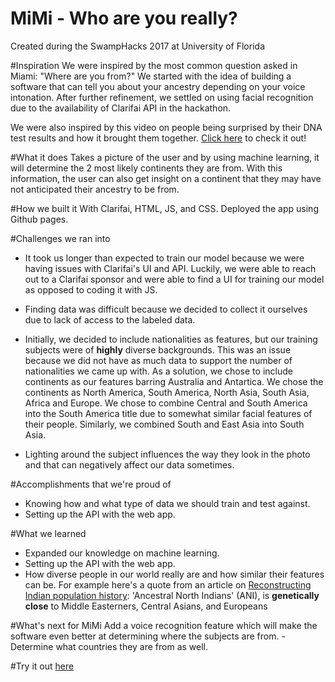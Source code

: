 # MiMi - Who are you really? 
Created during the SwampHacks 2017 at University of Florida

#Inspiration
We were inspired by the most common question asked in Miami: "Where are you from?" We started with the idea of building a software that can tell you about your ancestry depending on your voice intonation. After further refinement, we settled on using facial recognition due to the availability of Clarifai API in the hackathon.

We were also inspired by this video on people being surprised by their DNA test results and how it brought them together. [Click here](https://www.youtube.com/watch?v=Fw7FhU-G1_Q) to check it out!

#What it does
Takes a picture of the user and by using machine learning, it will determine the 2 most likely continents they are from. With this information, the user can also get insight on a continent that they may have not anticipated their ancestry to be from.

#How we built it
With Clarifai, HTML, JS, and CSS. Deployed the app using Github pages.

#Challenges we ran into
- It took us longer than expected to train our model because we were having issues with Clarifai's UI and API. Luckily, we were able to reach out to a Clarifai sponsor and were able to find a UI for training our model as opposed to coding it with JS.

- Finding data was difficult because we decided to collect it ourselves due to lack of access to the labeled data.

- Initially, we decided to include nationalities as features, but our training subjects were of **highly** diverse backgrounds. This was an issue because we did not have as much data to support the number of nationalities we came up with. As a solution, we chose to include continents as our features barring Australia and Antartica. We chose the continents as North America, South America, North Asia, South Asia, Africa and Europe. We chose to combine Central and South America into the South America title due to somewhat similar facial features of their people. Similarly, we combined South and East Asia into South Asia.

- Lighting around the subject influences the way they look in the photo and that can negatively affect our data sometimes.

#Accomplishments that we're proud of
- Knowing how and what type of data we should train and test against.
- Setting up the API with the web app.

#What we learned
- Expanded our knowledge on machine learning.
- Setting up the API with the web app.
- How diverse people in our world really are and how similar their features can be. For example here's a quote from an article on [Reconstructing Indian population history](http://www.nature.com/nature/journal/v461/n7263/abs/nature08365.html): 
'Ancestral North Indians' (ANI), is **genetically close** to Middle Easterners, Central Asians, and Europeans


#What's next for MiMi
Add a voice recognition feature which will make the software even better at determining where the subjects are from. - Determine what countries they are from as well.

#Try it out
[here](http://mimiatlas.com)

